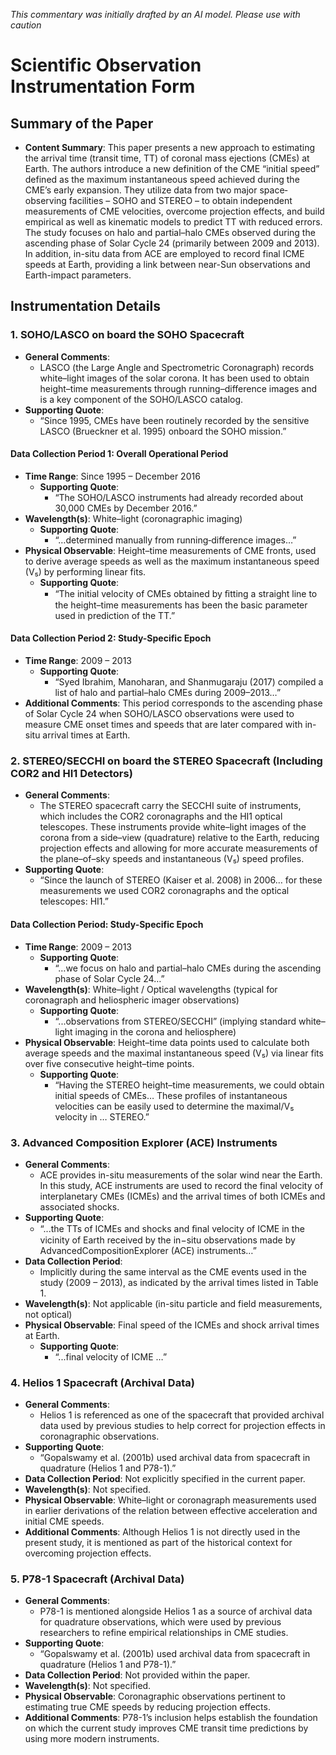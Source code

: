 _This commentary was initially drafted by an AI model. Please use with caution_

# Scientific Observation Instrumentation Form

## Summary of the Paper
- **Content Summary**: This paper presents a new approach to estimating the arrival time (transit time, TT) of coronal mass ejections (CMEs) at Earth. The authors introduce a new definition of the CME “initial speed” defined as the maximum instantaneous speed achieved during the CME’s early expansion. They utilize data from two major space‐observing facilities – SOHO and STEREO – to obtain independent measurements of CME velocities, overcome projection effects, and build empirical as well as kinematic models to predict TT with reduced errors. The study focuses on halo and partial–halo CMEs observed during the ascending phase of Solar Cycle 24 (primarily between 2009 and 2013). In addition, in-situ data from ACE are employed to record final ICME speeds at Earth, providing a link between near-Sun observations and Earth-impact parameters.

## Instrumentation Details

### 1. SOHO/LASCO on board the SOHO Spacecraft
- **General Comments**:
   - LASCO (the Large Angle and Spectrometric Coronagraph) records white–light images of the solar corona. It has been used to obtain height–time measurements through running–difference images and is a key component of the SOHO/LASCO catalog.
- **Supporting Quote**: 
   - “Since 1995, CMEs have been routinely recorded by the sensitive LASCO (Brueckner et al. 1995) onboard the SOHO mission.” 
   
#### Data Collection Period 1: Overall Operational Period
- **Time Range**: Since 1995 – December 2016
   - **Supporting Quote**: 
      - “The SOHO/LASCO instruments had already recorded about 30,000 CMEs by December 2016.”
- **Wavelength(s)**: White–light (coronagraphic imaging)
   - **Supporting Quote**: 
      - “…determined manually from running‐difference images…” 
- **Physical Observable**: Height–time measurements of CME fronts, used to derive average speeds as well as the maximum instantaneous speed (V₅) by performing linear fits.
   - **Supporting Quote**: 
      - “The initial velocity of CMEs obtained by ﬁtting a straight line to the height–time measurements has been the basic parameter used in prediction of the TT.”

#### Data Collection Period 2: Study-Specific Epoch
- **Time Range**: 2009 – 2013
   - **Supporting Quote**: 
      - “Syed Ibrahim, Manoharan, and Shanmugaraju (2017) compiled a list of halo and partial–halo CMEs during 2009–2013…”
- **Additional Comments**: This period corresponds to the ascending phase of Solar Cycle 24 when SOHO/LASCO observations were used to measure CME onset times and speeds that are later compared with in-situ arrival times at Earth.

### 2. STEREO/SECCHI on board the STEREO Spacecraft (Including COR2 and HI1 Detectors)
- **General Comments**:
   - The STEREO spacecraft carry the SECCHI suite of instruments, which includes the COR2 coronagraphs and the HI1 optical telescopes. These instruments provide white–light images of the corona from a side–view (quadrature) relative to the Earth, reducing projection effects and allowing for more accurate measurements of the plane–of–sky speeds and instantaneous (V₅) speed profiles.
- **Supporting Quote**: 
   - “Since the launch of STEREO (Kaiser et al. 2008) in 2006… for these measurements we used COR2 coronagraphs and the optical telescopes: HI1.”
   
#### Data Collection Period: Study-Specific Epoch
- **Time Range**: 2009 – 2013
   - **Supporting Quote**: 
      - “…we focus on halo and partial–halo CMEs during the ascending phase of Solar Cycle 24…”
- **Wavelength(s)**: White–light / Optical wavelengths (typical for coronagraph and heliospheric imager observations)
   - **Supporting Quote**: 
      - “...observations from STEREO/SECCHI” (implying standard white–light imaging in the corona and heliosphere)
- **Physical Observable**: Height–time data points used to calculate both average speeds and the maximal instantaneous speed (V₅) via linear fits over five consecutive height–time points.
   - **Supporting Quote**: 
      - “Having the STEREO height–time measurements, we could obtain initial speeds of CMEs… These profiles of instantaneous velocities can be easily used to determine the maximal/V₅ velocity in … STEREO.”

### 3. Advanced Composition Explorer (ACE) Instruments
- **General Comments**:
   - ACE provides in-situ measurements of the solar wind near the Earth. In this study, ACE instruments are used to record the final velocity of interplanetary CMEs (ICMEs) and the arrival times of both ICMEs and associated shocks.
- **Supporting Quote**: 
   - “...the TTs of ICMEs and shocks and ﬁnal velocity of ICME in the vicinity of Earth received by the in−situ observations made by AdvancedCompositionExplorer (ACE) instruments…”
- **Data Collection Period**: 
   - Implicitly during the same interval as the CME events used in the study (2009 – 2013), as indicated by the arrival times listed in Table 1.
- **Wavelength(s)**: Not applicable (in-situ particle and field measurements, not optical)
- **Physical Observable**: Final speed of the ICMEs and shock arrival times at Earth.
   - **Supporting Quote**: 
      - “...final velocity of ICME …”

### 4. Helios 1 Spacecraft (Archival Data)
- **General Comments**:
   - Helios 1 is referenced as one of the spacecraft that provided archival data used by previous studies to help correct for projection effects in coronagraphic observations.
- **Supporting Quote**: 
   - “Gopalswamy et al. (2001b) used archival data from spacecraft in quadrature (Helios 1 and P78-1).”
- **Data Collection Period**: Not explicitly specified in the current paper.
- **Wavelength(s)**: Not specified.
- **Physical Observable**: White–light or coronagraph measurements used in earlier derivations of the relation between effective acceleration and initial CME speeds.
- **Additional Comments**: Although Helios 1 is not directly used in the present study, it is mentioned as part of the historical context for overcoming projection effects.

### 5. P78-1 Spacecraft (Archival Data)
- **General Comments**:
   - P78-1 is mentioned alongside Helios 1 as a source of archival data for quadrature observations, which were used by previous researchers to refine empirical relationships in CME studies.
- **Supporting Quote**: 
   - “Gopalswamy et al. (2001b) used archival data from spacecraft in quadrature (Helios 1 and P78-1).”
- **Data Collection Period**: Not provided within the paper.
- **Wavelength(s)**: Not specified.
- **Physical Observable**: Coronagraphic observations pertinent to estimating true CME speeds by reducing projection effects.
- **Additional Comments**: P78-1’s inclusion helps establish the foundation on which the current study improves CME transit time predictions by using more modern instruments.
